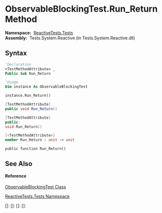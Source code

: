# ObservableBlockingTest.Run\_Return Method

**Namespace:**  [ReactiveTests.Tests](ReactiveTests.Tests\ReactiveTests.Tests.md)  
**Assembly:**  Tests.System.Reactive (in Tests.System.Reactive.dll)

## Syntax

```vb
'Declaration
<TestMethodAttribute> _
Public Sub Run_Return
```

```vb
'Usage
Dim instance As ObservableBlockingTest

instance.Run_Return()
```

```csharp
[TestMethodAttribute]
public void Run_Return()
```

```c++
[TestMethodAttribute]
public:
void Run_Return()
```

```fsharp
[<TestMethodAttribute>]
member Run_Return : unit -> unit 
```

```jscript
public function Run_Return()
```

## See Also

#### Reference

[ObservableBlockingTest Class](ObservableBlockingTest\ObservableBlockingTest.md)

[ReactiveTests.Tests Namespace](ReactiveTests.Tests\ReactiveTests.Tests.md)

[]: 
[]: 
[]: 
[]: 